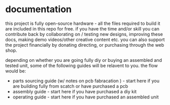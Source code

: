 # documentation

this project is fully open-source hardware - all the files required to build it are included in this repo for free. if you have the time and/or skill you can contribute back by collaborating on / testing new designs, improving these docs, making demo videos/other creative content etc. you can also support the project financially by donating directing, or purchasing through the web shop.

depending on whether you are going fully diy or buying an assembled and tested unit, some of the following guides will be relavent to you. the flow would be:

- parts sourcing guide (w/ notes on pcb fabracation ) - start here if you are building fully from scatch or have purchased a pcb
- assembly guide - start here if you have purchased a diy kit
- operating guide - start here if you have purchased an assembled unit
